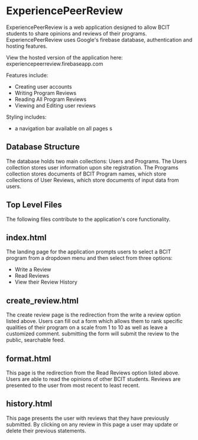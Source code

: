 # ExperiencePeerReview

ExperiencePeerReview is a web application designed to allow BCIT students to share opinions and reviews of their programs.  
ExperiencePeerReview uses Google's firebase database, authentication and hosting features.

View the hosted version of the application here: experiencepeerreview.firebaseapp.com

Features include: 

- Creating user accounts
- Writing Program Reviews
- Reading All Program Reviews
- Viewing and Editing user reviews

Styling includes:

- a navigation bar available on all pages
s
## Database Structure

The database holds two main collections: Users and Programs.  The Users collection stores user information upon site registration.
The Programs collection stores documents of BCIT Program names, which store collections of User Reviews, which store documents 
of input data from users.  

## Top Level Files

The following files contribute to the application's core functionality.

## index.html

The landing page for the application prompts users to select a BCIT program from a dropdown menu and then select from three options: 
- Write a Review
- Read Reviews
- View their Review History

## create_review.html

The create review page is the redirection from the write a review option listed above.  Users can fill out a form which allows them
to rank specific qualities of their program on a scale from 1 to 10 as well as leave a customized comment.  submitting the form will
submit the review to the public, searchable feed.

## format.html

This page is the redirection from the Read Reviews option listed above.  Users are able to read the opinions of other BCIT students.
Reviews are presented to the user from most recent to least recent.  

## history.html

This page presents the user with reviews that they have previously submitted. By clicking on any review in this page a user may
update or delete their previous statements.  
